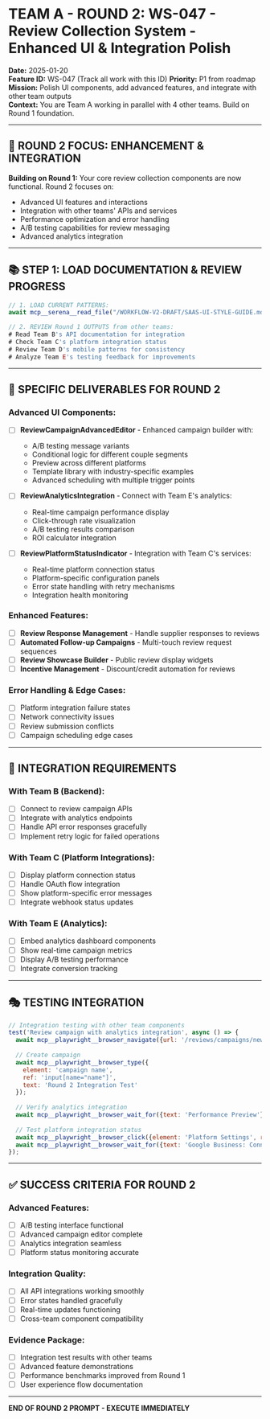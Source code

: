# TEAM A - ROUND 2: WS-047 - Review Collection System - Enhanced UI & Integration Polish

**Date:** 2025-01-20  
**Feature ID:** WS-047 (Track all work with this ID)
**Priority:** P1 from roadmap  
**Mission:** Polish UI components, add advanced features, and integrate with other team outputs  
**Context:** You are Team A working in parallel with 4 other teams. Build on Round 1 foundation.

---

## 🎯 ROUND 2 FOCUS: ENHANCEMENT & INTEGRATION

**Building on Round 1:** Your core review collection components are now functional. Round 2 focuses on:
- Advanced UI features and interactions
- Integration with other teams' APIs and services
- Performance optimization and error handling
- A/B testing capabilities for review messaging
- Advanced analytics integration

---

## 📚 STEP 1: LOAD DOCUMENTATION & REVIEW PROGRESS

```typescript
// 1. LOAD CURRENT PATTERNS:
await mcp__serena__read_file("/WORKFLOW-V2-DRAFT/SAAS-UI-STYLE-GUIDE.md");

// 2. REVIEW Round 1 OUTPUTS from other teams:
# Read Team B's API documentation for integration
# Check Team C's platform integration status
# Review Team D's mobile patterns for consistency
# Analyze Team E's testing feedback for improvements
```

---

## 🎯 SPECIFIC DELIVERABLES FOR ROUND 2

### Advanced UI Components:
- [ ] **ReviewCampaignAdvancedEditor** - Enhanced campaign builder with:
  - A/B testing message variants
  - Conditional logic for different couple segments
  - Preview across different platforms
  - Template library with industry-specific examples
  - Advanced scheduling with multiple trigger points

- [ ] **ReviewAnalyticsIntegration** - Connect with Team E's analytics:
  - Real-time campaign performance display
  - Click-through rate visualization
  - A/B testing results comparison
  - ROI calculator integration

- [ ] **ReviewPlatformStatusIndicator** - Integration with Team C's services:
  - Real-time platform connection status
  - Platform-specific configuration panels
  - Error state handling with retry mechanisms
  - Integration health monitoring

### Enhanced Features:
- [ ] **Review Response Management** - Handle supplier responses to reviews
- [ ] **Automated Follow-up Campaigns** - Multi-touch review request sequences
- [ ] **Review Showcase Builder** - Public review display widgets
- [ ] **Incentive Management** - Discount/credit automation for reviews

### Error Handling & Edge Cases:
- [ ] Platform integration failure states
- [ ] Network connectivity issues
- [ ] Review submission conflicts
- [ ] Campaign scheduling edge cases

---

## 🔗 INTEGRATION REQUIREMENTS

### With Team B (Backend):
- [ ] Connect to review campaign APIs
- [ ] Integrate with analytics endpoints
- [ ] Handle API error responses gracefully
- [ ] Implement retry logic for failed operations

### With Team C (Platform Integrations):
- [ ] Display platform connection status
- [ ] Handle OAuth flow integration
- [ ] Show platform-specific error messages
- [ ] Integrate webhook status updates

### With Team E (Analytics):
- [ ] Embed analytics dashboard components
- [ ] Show real-time campaign metrics
- [ ] Display A/B testing performance
- [ ] Integrate conversion tracking

---

## 🎭 TESTING INTEGRATION

```javascript
// Integration testing with other team components
test('Review campaign with analytics integration', async () => {
  await mcp__playwright__browser_navigate({url: '/reviews/campaigns/new'});
  
  // Create campaign
  await mcp__playwright__browser_type({
    element: 'campaign name',
    ref: 'input[name="name"]',
    text: 'Round 2 Integration Test'
  });
  
  // Verify analytics integration
  await mcp__playwright__browser_wait_for({text: 'Performance Preview'});
  
  // Test platform integration status
  await mcp__playwright__browser_click({element: 'Platform Settings', ref: 'button[data-tab="platforms"]'});
  await mcp__playwright__browser_wait_for({text: 'Google Business: Connected'});
});
```

---

## ✅ SUCCESS CRITERIA FOR ROUND 2

### Advanced Features:
- [ ] A/B testing interface functional
- [ ] Advanced campaign editor complete
- [ ] Analytics integration seamless
- [ ] Platform status monitoring accurate

### Integration Quality:
- [ ] All API integrations working smoothly
- [ ] Error states handled gracefully
- [ ] Real-time updates functioning
- [ ] Cross-team component compatibility

### Evidence Package:
- [ ] Integration test results with other teams
- [ ] Advanced feature demonstrations
- [ ] Performance benchmarks improved from Round 1
- [ ] User experience flow documentation

---

**END OF ROUND 2 PROMPT - EXECUTE IMMEDIATELY**